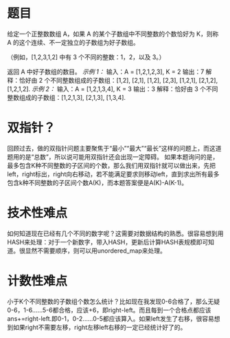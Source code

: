 # 题目
给定一个正整数数组 A，如果 A 的某个子数组中不同整数的个数恰好为 K，则称 A 的这个连续、不一定独立的子数组为好子数组。

（例如，[1,2,3,1,2] 中有 3 个不同的整数：1，2，以及 3。）

返回 A 中好子数组的数目。
*示例 1：*
输入：A = [1,2,1,2,3], K = 2
输出：7
解释：恰好由 2 个不同整数组成的子数组：[1,2], [2,1], [1,2], [2,3], [1,2,1], [2,1,2], [1,2,1,2].
*示例 2：*
输入：A = [1,2,1,3,4], K = 3
输出：3
解释：恰好由 3 个不同整数组成的子数组：[1,2,1,3], [2,1,3], [1,3,4].

# 双指针？
回顾过去，做的双指针问题主要聚焦于“最小”“最大”“最长”这样的问题上，而这道题用的是“总数”，所以说可能用双指针还会出现一定障碍。
如果本题询问的是，最多包含K种不同整数的子区间的个数，那么我们用双指针就可以做出来，先把left，right标出，right向右移动，若不能满足要求则移动left，直到求出所有最多包含k种不同整数的子区间个数A(K)，而本题答案便是A(K)-A(K-1)。

# 技术性难点
如何知道现在已经有几个不同的数字呢？这需要对数据结构的熟悉。很容易想到用HASH来处理：对于一个新数字，带入HASH，更新后计算HASH表规模即可知道。很显然不需要顺序，则可以用unordered_map来处理。

# 计数性难点
小于K个不同整数的子数组个数怎么统计？比如现在我发现0-6合格了，那么无疑0-6，1-6……5-6都合格，应该+6，即right-left。而且每到一个合格点都应该ans+=right-left.即0-1，0-2……0-5都应该算入。如果left发生了右移，很容易想到如果right不需要左移，right左移left右移的一定已经统计好了的。